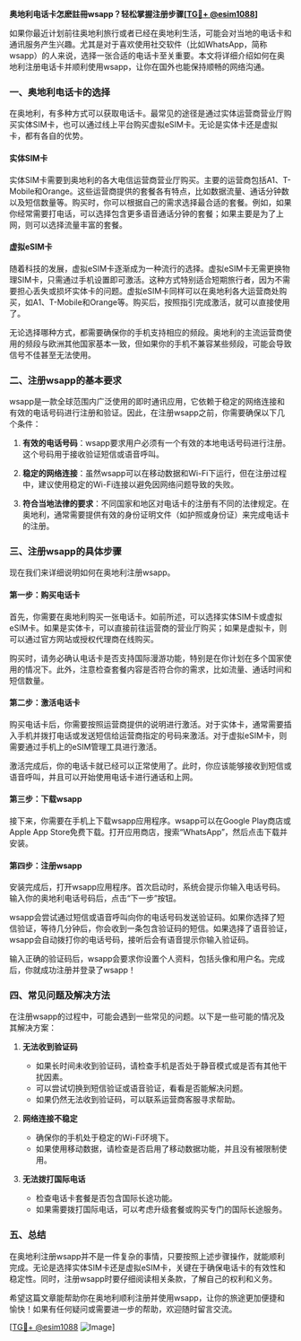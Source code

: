 **奥地利电话卡怎麽註冊wsapp？轻松掌握注册步骤[[TG💪+ @esim1088](https://t.me/s/esim1088)]**

如果你最近计划前往奥地利旅行或者已经在奥地利生活，可能会对当地的电话卡和通讯服务产生兴趣。尤其是对于喜欢使用社交软件（比如WhatsApp，简称wsapp）的人来说，选择一张合适的电话卡至关重要。本文将详细介绍如何在奥地利注册电话卡并顺利使用wsapp，让你在国外也能保持顺畅的网络沟通。

### 一、奥地利电话卡的选择

在奥地利，有多种方式可以获取电话卡。最常见的途径是通过实体运营商营业厅购买实体SIM卡，也可以通过线上平台购买虚拟eSIM卡。无论是实体卡还是虚拟卡，都有各自的优势。

#### 实体SIM卡
实体SIM卡需要到奥地利的各大电信运营商营业厅购买。主要的运营商包括A1、T-Mobile和Orange。这些运营商提供的套餐各有特点，比如数据流量、通话分钟数以及短信数量等。购买时，你可以根据自己的需求选择最合适的套餐。例如，如果你经常需要打电话，可以选择包含更多语音通话分钟的套餐；如果主要是为了上网，则可以选择流量丰富的套餐。

#### 虚拟eSIM卡
随着科技的发展，虚拟eSIM卡逐渐成为一种流行的选择。虚拟eSIM卡无需更换物理SIM卡，只需通过手机设置即可激活。这种方式特别适合短期旅行者，因为不需要担心丢失或损坏实体卡的问题。虚拟eSIM卡同样可以在奥地利各大运营商处购买，如A1、T-Mobile和Orange等。购买后，按照指引完成激活，就可以直接使用了。

无论选择哪种方式，都需要确保你的手机支持相应的频段。奥地利的主流运营商使用的频段与欧洲其他国家基本一致，但如果你的手机不兼容某些频段，可能会导致信号不佳甚至无法使用。

### 二、注册wsapp的基本要求

wsapp是一款全球范围内广泛使用的即时通讯应用，它依赖于稳定的网络连接和有效的电话号码进行注册和验证。因此，在注册wsapp之前，你需要确保以下几个条件：

1. **有效的电话号码**：wsapp要求用户必须有一个有效的本地电话号码进行注册。这个号码用于接收验证短信或语音呼叫。
   
2. **稳定的网络连接**：虽然wsapp可以在移动数据和Wi-Fi下运行，但在注册过程中，建议使用稳定的Wi-Fi连接以避免因网络问题导致的失败。

3. **符合当地法律的要求**：不同国家和地区对电话卡的注册有不同的法律规定。在奥地利，通常需要提供有效的身份证明文件（如护照或身份证）来完成电话卡的注册。

### 三、注册wsapp的具体步骤

现在我们来详细说明如何在奥地利注册wsapp。

#### 第一步：购买电话卡
首先，你需要在奥地利购买一张电话卡。如前所述，可以选择实体SIM卡或虚拟eSIM卡。如果是实体卡，可以直接前往运营商的营业厅购买；如果是虚拟卡，则可以通过官方网站或授权代理商在线购买。

购买时，请务必确认电话卡是否支持国际漫游功能，特别是在你计划在多个国家使用的情况下。此外，注意检查套餐内容是否符合你的需求，比如流量、通话时间和短信数量。

#### 第二步：激活电话卡
购买电话卡后，你需要按照运营商提供的说明进行激活。对于实体卡，通常需要插入手机并拨打电话或发送短信给运营商指定的号码来激活。对于虚拟eSIM卡，则需要通过手机上的eSIM管理工具进行激活。

激活完成后，你的电话卡就已经可以正常使用了。此时，你应该能够接收到短信或语音呼叫，并且可以开始使用电话卡进行通话和上网。

#### 第三步：下载wsapp
接下来，你需要在手机上下载wsapp应用程序。wsapp可以在Google Play商店或Apple App Store免费下载。打开应用商店，搜索“WhatsApp”，然后点击下载并安装。

#### 第四步：注册wsapp
安装完成后，打开wsapp应用程序。首次启动时，系统会提示你输入电话号码。输入你的奥地利电话号码后，点击“下一步”按钮。

wsapp会尝试通过短信或语音呼叫向你的电话号码发送验证码。如果你选择了短信验证，等待几分钟后，你会收到一条包含验证码的短信。如果选择了语音验证，wsapp会自动拨打你的电话号码，接听后会有语音提示你输入验证码。

输入正确的验证码后，wsapp会要求你设置个人资料，包括头像和用户名。完成后，你就成功注册并登录了wsapp！

### 四、常见问题及解决方法

在注册wsapp的过程中，可能会遇到一些常见的问题。以下是一些可能的情况及其解决方案：

1. **无法收到验证码**
   - 如果长时间未收到验证码，请检查手机是否处于静音模式或是否有其他干扰因素。
   - 可以尝试切换到短信验证或语音验证，看看是否能解决问题。
   - 如果仍然无法收到验证码，可以联系运营商客服寻求帮助。

2. **网络连接不稳定**
   - 确保你的手机处于稳定的Wi-Fi环境下。
   - 如果使用移动数据，请检查是否启用了移动数据功能，并且没有被限制使用。

3. **无法拨打国际电话**
   - 检查电话卡套餐是否包含国际长途功能。
   - 如果需要拨打国际电话，可以考虑升级套餐或购买专门的国际长途服务。

### 五、总结

在奥地利注册wsapp并不是一件复杂的事情，只要按照上述步骤操作，就能顺利完成。无论是选择实体SIM卡还是虚拟eSIM卡，关键在于确保电话卡的有效性和稳定性。同时，注册wsapp时要仔细阅读相关条款，了解自己的权利和义务。

希望这篇文章能帮助你在奥地利顺利注册并使用wsapp，让你的旅途更加便捷和愉快！如果有任何疑问或需要进一步的帮助，欢迎随时留言交流。

[[TG💪+ @esim1088](https://t.me/s/esim1088) ![Image](https://i.postimg.cc/4NQfJmqS/Snipaste-2025-05-13-00-14-12.png)]